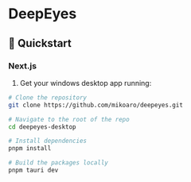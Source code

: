 # DeepEyes

## 🚀 Quickstart

### Next.js

1. Get your windows desktop app running:

```bash
# Clone the repository
git clone https://github.com/mikoaro/deepeyes.git

# Navigate to the root of the repo
cd deepeyes-desktop

# Install dependencies
pnpm install

# Build the packages locally
pnpm tauri dev

